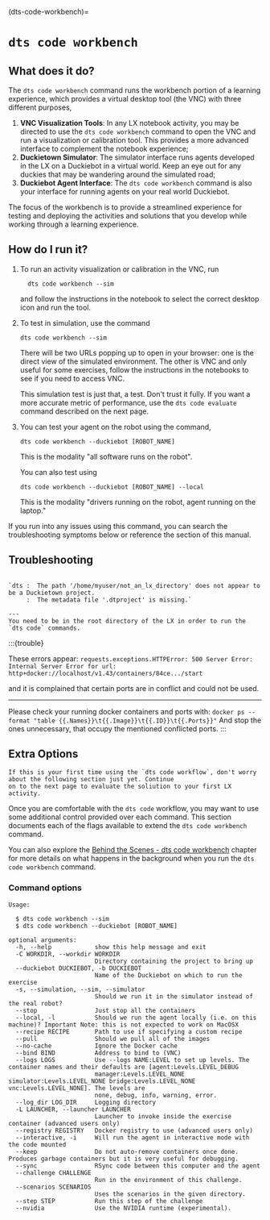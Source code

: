 (dts-code-workbench)=
# `dts code workbench`

## What does it do?

The `dts code workbench` command runs the workbench portion of a learning experience, 
which provides a virtual desktop tool (the VNC) with three different purposes,

1. **VNC Visualization Tools**: In any LX notebook activity, you may be directed to use the `dts code workbench` 
   command to open the VNC and run a visualization or calibration tool.  This provides a more advanced 
   interface to complement the notebook experience;
2. **Duckietown Simulator**: The simulator interface runs agents developed in the LX on a Duckiebot in a virtual 
   world. Keep an eye out for any duckies that may be wandering around the simulated road;
3. **Duckiebot Agent Interface**: The `dts code workbench` command is also your interface for running agents on your 
   real world Duckiebot.

The focus of the workbench is to provide a streamlined experience for testing and deploying the activities and 
solutions that you develop while working through a learning experience.


## How do I run it?

1. To run an activity visualization or calibration in the VNC, run

         dts code workbench --sim

   and follow the instructions in the notebook to select the correct desktop icon and run the tool.

2. To test in simulation, use the command

       dts code workbench --sim
   
   There will be two URLs popping up to open in your browser: one is the direct view of the
   simulated environment. The other is VNC and only useful for some exercises, follow the instructions
   in the notebooks to see if you need to access VNC.
   
   This simulation test is just that, a test. Don't trust it fully. If you want a more accurate
   metric of performance, use the `dts code evaluate` command described on the next page.

3. You can test your agent on the robot using the command,
   
       dts code workbench --duckiebot [ROBOT_NAME]
   
   This is the modality "all software runs on the robot".
   
   You can also test using
   
       dts code workbench --duckiebot [ROBOT_NAME] --local 
   
   This is the modality "drivers running on the robot, agent running on the laptop."

If you run into any issues using this command, you can search the troubleshooting symptoms below or 
reference the [](how-to-get-help) section of this manual.

## Troubleshooting

```{trouble}

`dts :  The path '/home/myuser/not_an_lx_directory' does not appear to be a Duckietown project. 
     :  The metadata file '.dtproject' is missing.`

---
You need to be in the root directory of the LX in order to run the `dts code` commands.
```

:::{trouble}

These errors appear: `requests.exceptions.HTTPError: 500 Server Error: Internal Server Error for url: http+docker://localhost/v1.43/containers/84ce.../start`

and it is complained that certain ports are in conflict and could not be used.

---

Please check your running docker containers and ports with: `docker ps --format "table {{.Names}}\t{{.Image}}\t{{.ID}}\t{{.Ports}}"`
And stop the ones unnecessary, that occupy the mentioned conflicted ports.
:::

## Extra Options

```{warning}
If this is your first time using the `dts code workflow`, don't worry about the following section just yet. Continue 
on to the next page to evaluate the soliution to your first LX activity.
```

Once you are comfortable with the `dts code` workflow, you may want to use some additional control provided 
over each command.  This section documents each of the flags available to extend the `dts code workbench` command.

You can also explore the [Behind the Scenes - dts code workbench](behind-the-scenes-code-workbench) chapter 
for more details on what happens in the background when you run the `dts code workbench` command.

### Command options

```
Usage:

  $ dts code workbench --sim
  $ dts code workbench --duckiebot [ROBOT_NAME]

optional arguments:
  -h, --help            show this help message and exit
  -C WORKDIR, --workdir WORKDIR
                        Directory containing the project to bring up
  --duckiebot DUCKIEBOT, -b DUCKIEBOT
                        Name of the Duckiebot on which to run the exercise
  -s, --simulation, --sim, --simulator
                        Should we run it in the simulator instead of the real robot?
  --stop                Just stop all the containers
  --local, -l           Should we run the agent locally (i.e. on this machine)? Important Note: this is not expected to work on MacOSX
  --recipe RECIPE       Path to use if specifying a custom recipe
  --pull                Should we pull all of the images
  --no-cache            Ignore the Docker cache
  --bind BIND           Address to bind to (VNC)
  --logs LOGS           Use --logs NAME:LEVEL to set up levels. The container names and their defaults are [agent:Levels.LEVEL_DEBUG
                        manager:Levels.LEVEL_NONE simulator:Levels.LEVEL_NONE bridge:Levels.LEVEL_NONE vnc:Levels.LEVEL_NONE]. The levels are
                        none, debug, info, warning, error.
  --log_dir LOG_DIR     Logging directory
  -L LAUNCHER, --launcher LAUNCHER
                        Launcher to invoke inside the exercise container (advanced users only)
  --registry REGISTRY   Docker registry to use (advanced users only)
  --interactive, -i     Will run the agent in interactive mode with the code mounted
  --keep                Do not auto-remove containers once done. Produces garbage containers but it is very useful for debugging.
  --sync                RSync code between this computer and the agent
  --challenge CHALLENGE
                        Run in the environment of this challenge.
  --scenarios SCENARIOS
                        Uses the scenarios in the given directory.
  --step STEP           Run this step of the challenge
  --nvidia              Use the NVIDIA runtime (experimental).
```